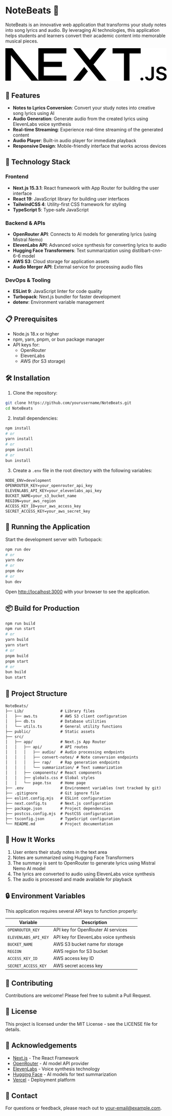 # NoteBeats 🎵

NoteBeats is an innovative web application that transforms your study notes into song lyrics and audio. By leveraging AI technologies, this application helps students and learners convert their academic content into memorable musical pieces.

![NoteBeats Logo](public/next.svg)

## 🚀 Features

- **Notes to Lyrics Conversion**: Convert your study notes into creative song lyrics using AI
- **Audio Generation**: Generate audio from the created lyrics using ElevenLabs voice synthesis
- **Real-time Streaming**: Experience real-time streaming of the generated content
- **Audio Player**: Built-in audio player for immediate playback
- **Responsive Design**: Mobile-friendly interface that works across devices

## 🔧 Technology Stack

### Frontend
- **Next.js 15.3.1**: React framework with App Router for building the user interface
- **React 19**: JavaScript library for building user interfaces
- **TailwindCSS 4**: Utility-first CSS framework for styling
- **TypeScript 5**: Type-safe JavaScript

### Backend & APIs
- **OpenRouter API**: Connects to AI models for generating lyrics (using Mistral Nemo)
- **ElevenLabs API**: Advanced voice synthesis for converting lyrics to audio
- **Hugging Face Transformers**: Text summarization using distilbart-cnn-6-6 model
- **AWS S3**: Cloud storage for application assets
- **Audio Merger API**: External service for processing audio files

### DevOps & Tooling
- **ESLint 9**: JavaScript linter for code quality
- **Turbopack**: Next.js bundler for faster development
- **dotenv**: Environment variable management

## 📋 Prerequisites

- Node.js 18.x or higher
- npm, yarn, pnpm, or bun package manager
- API keys for:
  - OpenRouter
  - ElevenLabs
  - AWS (for S3 storage)

## 🛠️ Installation

1. Clone the repository:
```bash
git clone https://github.com/yourusername/NoteBeats.git
cd NoteBeats
```

2. Install dependencies:
```bash
npm install
# or
yarn install
# or
pnpm install
# or
bun install
```

3. Create a `.env` file in the root directory with the following variables:
```
NODE_ENV=development
OPENROUTER_KEY=your_openrouter_api_key
ELEVENLABS_API_KEY=your_elevenlabs_api_key
BUCKET_NAME=your_s3_bucket_name
REGION=your_aws_region
ACCESS_KEY_ID=your_aws_access_key
SECRET_ACCESS_KEY=your_aws_secret_key
```

## 🚀 Running the Application

Start the development server with Turbopack:

```bash
npm run dev
# or
yarn dev
# or
pnpm dev
# or
bun dev
```

Open [http://localhost:3000](http://localhost:3000) with your browser to see the application.

## 📦 Build for Production

```bash
npm run build
npm run start
# or
yarn build
yarn start
# or
pnpm build
pnpm start
# or
bun build
bun start
```

## 📝 Project Structure

```
NoteBeats/
├── Lib/                # Library files
│   ├── aws.ts          # AWS S3 client configuration
│   ├── db.ts           # Database utilities
│   └── utils.ts        # General utility functions
├── public/             # Static assets
├── src/
│   ├── app/            # Next.js App Router
│   │   ├── api/        # API routes
│   │   │   ├── audio/  # Audio processing endpoints
│   │   │   ├── convert-notes/ # Note conversion endpoints
│   │   │   ├── rap/    # Rap generation endpoints
│   │   │   └── summarization/ # Text summarization
│   │   ├── components/ # React components
│   │   ├── globals.css # Global styles
│   │   └── page.tsx    # Home page
├── .env                # Environment variables (not tracked by git)
├── .gitignore          # Git ignore file
├── eslint.config.mjs   # ESLint configuration
├── next.config.ts      # Next.js configuration
├── package.json        # Project dependencies
├── postcss.config.mjs  # PostCSS configuration
├── tsconfig.json       # TypeScript configuration
└── README.md           # Project documentation
```

## 🧪 How It Works

1. User enters their study notes in the text area
2. Notes are summarized using Hugging Face Transformers
3. The summary is sent to OpenRouter to generate lyrics using Mistral Nemo AI model
4. The lyrics are converted to audio using ElevenLabs voice synthesis
5. The audio is processed and made available for playback

## 🔒 Environment Variables

This application requires several API keys to function properly:

| Variable | Description |
|----------|-------------|
| `OPENROUTER_KEY` | API key for OpenRouter AI services |
| `ELEVENLABS_API_KEY` | API key for ElevenLabs voice synthesis |
| `BUCKET_NAME` | AWS S3 bucket name for storage |
| `REGION` | AWS region for S3 bucket |
| `ACCESS_KEY_ID` | AWS access key ID |
| `SECRET_ACCESS_KEY` | AWS secret access key |

## 🤝 Contributing

Contributions are welcome! Please feel free to submit a Pull Request.

## 📄 License

This project is licensed under the MIT License - see the LICENSE file for details.

## 👏 Acknowledgements

- [Next.js](https://nextjs.org) - The React Framework
- [OpenRouter](https://openrouter.ai) - AI model API provider
- [ElevenLabs](https://elevenlabs.io) - Voice synthesis technology
- [Hugging Face](https://huggingface.co) - AI models for text summarization
- [Vercel](https://vercel.com) - Deployment platform

## 📧 Contact

For questions or feedback, please reach out to [your-email@example.com](mailto:your-email@example.com).

